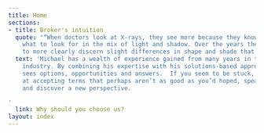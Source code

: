 ```yaml
---
title: Home
sections:
- title: Broker's intuition
  quote: "“When doctors look at X-rays, they see more because they know anatomy and
    what to look for in the mix of light and shadow. Over the years they have learned
    to more clearly discern slight differences in shape and shade that to us are indiscernible.”\n"
  text: 'Michael has a wealth of experience gained from many years in the finance
    industry. By combining his expertise with his solutions-based approach, Michael
    sees options, opportunities and answers.  If you seem to be stuck, or you’re looking
    at accepting terms that perhaps aren’t as good as you’d hoped, speak to Michael
    and discover a new perspective.

'
  link: Why should you choose us?
layout: index
---
```


